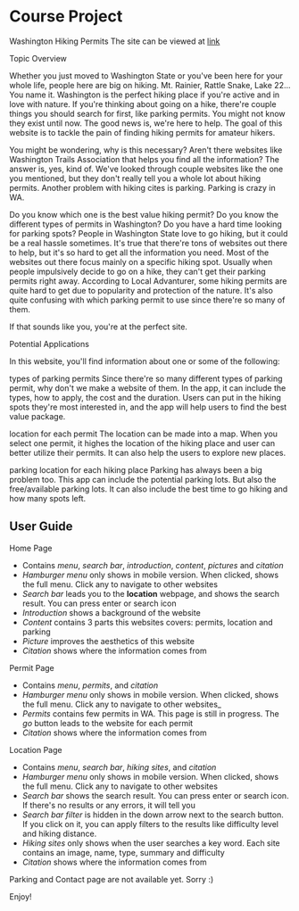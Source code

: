 # Course Project

Washington Hiking Permits
The site can be viewed at [link](https://info340a-au18.github.io/project-yan530/)

Topic Overview

Whether you just moved to Washington State or you've been here for your whole life, people here are big on hiking. Mt. Rainier, Rattle Snake, Lake 22... You name it. Washington is the perfect hiking place if you're active and in love with nature. If you're thinking about going on a hike, there're couple things you should search for first, like parking permits. You might not know they exist until now. The good news is, we're here to help. The goal of this website is to tackle the pain of finding hiking permits for amateur hikers.

You might be wondering, why is this necessary? Aren't there websites like Washington Trails Association that helps you find all the information? The answer is, yes, kind of. We've looked through couple websites like the one you mentioned, but they don't really tell you a whole lot about hiking permits. Another problem with hiking cites is parking. Parking is crazy in WA.

Do you know which one is the best value hiking permit?
Do you know the different types of permits in Washington?
Do you have a hard time looking for parking spots?
People in Washington State love to go hiking, but it could be a real hassle sometimes. It's true that there're tons of websites out there to help, but it's so hard to get all the information you need. Most of the websites out there focus mainly on a specific hiking spot. Usually when people impulsively decide to go on a hike, they can't get their parking permits right away. According to Local Advanturer, some hiking permits are quite hard to get due to popularity and protection of the nature. It's also quite confusing with which parking permit to use since there're so many of them.

If that sounds like you, you're at the perfect site.

Potential Applications

In this website, you'll find information about one or some of the following:

types of parking permits
Since there're so many different types of parking permit, why don't we make a website of them. In the app, it can include the types, how to apply, the cost and the duration. Users can put in the hiking spots they're most interested in, and the app will help users to find the best value package.

location for each permit
The location can be made into a map. When you select one permit, it highes the location of the hiking place and user can better utilize their permits. It can also help the users to explore new places.

parking location for each hiking place
Parking has always been a big problem too. This app can include the potential parking lots. But also the free/available parking lots. It can also include the best time to go hiking and how many spots left.

## User Guide

Home Page
- Contains _menu_, _search bar_, _introduction_, _content_, _pictures_ and _citation_
- _Hamburger menu_ only shows in mobile version. When clicked, shows the full menu. Click any to navigate to other websites
- _Search bar_ leads you to the **location** webpage, and shows the search result. You can press enter or search icon
- _Introduction_ shows a background of the website
- _Content_ contains 3 parts this websites covers: permits, location and parking
- _Picture_ improves the aesthetics of this website
- _Citation_ shows where the information comes from

Permit Page
- Contains _menu_, _permits_, and _citation_
- _Hamburger menu_ only shows in mobile version. When clicked, shows the full menu. Click any to navigate to other websites_
- _Permits_ contains few permits in WA. This page is still in progress. The _go_ button leads to the website for each permit
- _Citation_ shows where the information comes from

Location Page
- Contains _menu_, _search bar_, _hiking sites_, and _citation_
- _Hamburger menu_ only shows in mobile version. When clicked, shows the full menu. Click any to navigate to other websites
- _Search bar_ shows the search result. You can press enter or search icon. If there's no results or any errors, it will tell you
- _Search bar filter_ is hidden in the down arrow next to the search button. If you click on it, you can apply filters to the results like difficulty level and hiking distance. 
- _Hiking sites_ only shows when the user searches a key word. Each site contains an image, name, type, summary and difficulty
- _Citation_ shows where the information comes from

Parking and Contact page are not available yet. Sorry :)

Enjoy!

